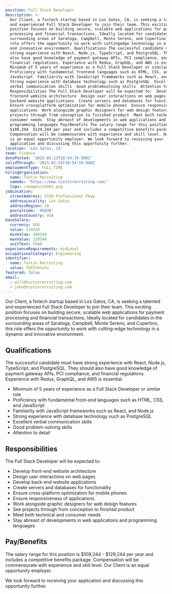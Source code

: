 ```yaml
---
position: Full Stack Developer
description: >-
  Our Client, a fintech startup based in Los Gatos, CA, is seeking a talented
  and experienced Full Stack Developer to join their team. This exciting
  position focuses on building secure, scalable web applications for payment
  processing and financial transactions. Ideally located for candidates in the
  surrounding areas of Saratoga, Campbell, Monte Sereno, and Cupertino, this
  role offers the opportunity to work with cuttingedge technology in a dynamic
  and innovative environment. Qualifications The successful candidate must have
  strong experience with React, Node.js, TypeScript, and PostgreSQL. They should
  also have good knowledge of payment gateway APIs, PCI compliance, and
  financial regulations. Experience with Redux, GraphQL, and AWS is essential. 
  Minimum of 5 years of experience as a Full Stack Developer or similar role 
  Proficiency with fundamental frontend languages such as HTML, CSS, and
  JavaScript  Familiarity with JavaScript frameworks such as React, and Node.js 
  Strong experience with database technology such as PostgreSQL  Excellent
  verbal communication skills  Good problemsolving skills  Attention to detail
  Responsibilities The Full Stack Developer will be expected to:  Develop
  frontend website architecture  Design user interactions on web pages  Develop
  backend website applications  Create servers and databases for functionality 
  Ensure crossplatform optimization for mobile phones  Ensure responsiveness of
  applications  Work alongside graphic designers for web design features  See
  projects through from conception to finished product  Meet both technical and
  consumer needs  Stay abreast of developments in web applications and
  programming languages Pay/Benefits The salary range for this position is
  $109,244  $129,244 per year and includes a competitive benefits package.
  Compensation will be commensurate with experience and skill level. Our Client
  is an equal opportunity employer. We look forward to receiving your
  application and discussing this opportunity further.
location: 'Los Gatos, CA'
team: Finance
datePosted: '2025-01-13T10:54:39.998Z'
validThrough: '2025-02-24T10:54:39.998Z'
employmentType: FULL_TIME
hiringOrganization:
  name: Tustin Recruiting
  sameAs: 'https://www.tustinrecruiting.com/'
  logo: /images/LOGO1.png
jobLocation:
  streetAddress: 5150 Professional Pkwy.
  addressLocality: Los Gatos
  addressRegion: CA
  postalCode: '95030'
  addressCountry: USA
baseSalary:
  currency: USD
  value: 119244
  minValue: 109244
  maxValue: 129244
  unitText: YEAR
experienceRequirements: midLevel
occupationalCategory: Engineering
identifier:
  name: Tustin Recruiting
  value: TUSTshnu7v
featured: false
email:
  - will@tustinrecruiting.com
  - john@tustinrecruiting.com
---
```




Our Client, a fintech startup based in Los Gatos, CA, is seeking a talented and experienced Full Stack Developer to join their team. This exciting position focuses on building secure, scalable web applications for payment processing and financial transactions. Ideally located for candidates in the surrounding areas of Saratoga, Campbell, Monte Sereno, and Cupertino, this role offers the opportunity to work with cutting-edge technology in a dynamic and innovative environment.

## Qualifications

The successful candidate must have strong experience with React, Node.js, TypeScript, and PostgreSQL. They should also have good knowledge of payment gateway APIs, PCI compliance, and financial regulations. Experience with Redux, GraphQL, and AWS is essential. 

- Minimum of 5 years of experience as a Full Stack Developer or similar role
- Proficiency with fundamental front-end languages such as HTML, CSS, and JavaScript
- Familiarity with JavaScript frameworks such as React, and Node.js
- Strong experience with database technology such as PostgreSQL
- Excellent verbal communication skills
- Good problem-solving skills
- Attention to detail

## Responsibilities

The Full Stack Developer will be expected to:

- Develop front-end website architecture
- Design user interactions on web pages
- Develop back-end website applications
- Create servers and databases for functionality
- Ensure cross-platform optimization for mobile phones
- Ensure responsiveness of applications
- Work alongside graphic designers for web design features
- See projects through from conception to finished product
- Meet both technical and consumer needs
- Stay abreast of developments in web applications and programming languages

## Pay/Benefits

The salary range for this position is $109,244 - $129,244 per year and includes a competitive benefits package. Compensation will be commensurate with experience and skill level. Our Client is an equal opportunity employer.

We look forward to receiving your application and discussing this opportunity further.
